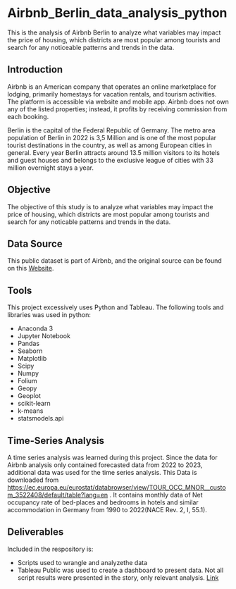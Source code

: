 # Airbnb_Berlin_data_analysis_python
This is the analysis of Airbnb Berlin to analyze what variables may impact the price of housing, which districts are most popular among tourists and search for any noticeable patterns and trends in the data.

## Introduction 
Airbnb is an American company that operates an online marketplace for lodging, primarily homestays for vacation rentals, and tourism activities. The platform is accessible via website and mobile app. Airbnb does not own any of the listed properties; instead, it profits by receiving commission from each booking.

Berlin is the capital of the Federal Republic of Germany. The metro area population of Berlin in 2022 is 3,5 Million and is one of the most popular tourist destinations in the country, as well as among European cities in general. Every year Berlin attracts around 13.5 million visitors to its hotels and guest houses and belongs to the exclusive league of cities with 33 million overnight stays a year.

## Objective
The objective of this study is to analyze what variables may impact the price of housing, which districts are most popular among tourists and search for any noticable patterns and trends in the data.

## Data Source
This public dataset is part of Airbnb, and the original source can be found on this [Website](http://insideairbnb.com/get-the-data/). 

## Tools
This project excessively uses Python and Tableau. The following tools and libraries was used in python:

- Anaconda 3
- Jupyter Notebook
- Pandas
- Seaborn
- Matplotlib
- Scipy
- Numpy
- Folium
- Geopy
- Geoplot
- scikit-learn
- k-means
- statsmodels.api

## Time-Series Analysis
A time series analysis was learned during this project. Since the data for Airbnb analysis only contained forecasted data from 2022 to 2023, additional data was used for the time series analysis.
This Data is downloaded from https://ec.europa.eu/eurostat/databrowser/view/TOUR_OCC_MNOR__custom_3522408/default/table?lang=en . It contains monthly data of Net occupancy rate of bed-places and bedrooms in hotels and similar accommodation in Germany from 1990 to 2022(NACE Rev. 2, I, 55.1).

## Deliverables
Included in the respository is:

- Scripts used to wrangle and analyzethe data
- Tableau Public was used to create a dashboard to present data. Not all script results were presented in the story, only relevant analysis. [Link](https://public.tableau.com/app/profile/ambicca.timilsena) 


